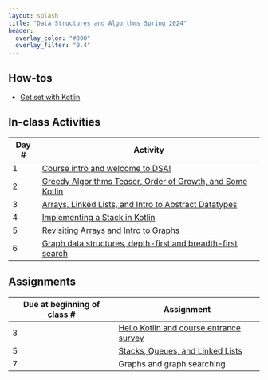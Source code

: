 ```yaml
---
layout: splash
title: "Data Structures and Algorthms Spring 2024"
header:
  overlay_color: "#000"
  overlay_filter: "0.4"
---
```


## How-tos

* [Get set with Kotlin](how_to/setting_up_kotlin)

## In-class Activities

| Day # | Activity                                                                      |
|-------|-------------------------------------------------------------------------------|
| 1     | [Course intro and welcome to DSA!](in_class/day01)                            |
| 2     | [Greedy Algorithms Teaser, Order of Growth, and Some Kotlin](in_class/day02)  |
| 3     | [Arrays, Linked Lists, and Intro to Abstract Datatypes](in_class/day03)       |
| 4     | [Implementing a Stack in Kotlin](in_class/day04)                              
| 5     | [Revisiting Arrays and Intro to Graphs](in_class/day05)                       
| 6     | [Graph data structures, depth-first and breadth-first search](in_class/day06) |

<!--
| 7     | Shortest path algorithms for graphs (Dijkstra)
| 8     | A-Star and other shortest path algorithms |
| 9     | Greedy algorithms |
| 10    | Hash maps |
| 11    | String matching algorithms |
| 12    | String matching algorithms (continued)
| 13    | Graph analysis via Pagerank |
| 14    | Dynamic programming and proofs by induction  |
| 15    | Dynamic programming and proofs by induction (continued) |
| 16    | Sorting |
| 17    | Matrix multiplication |
| 18    | Trees |
| 19    | Linear and binary search |
| 20    | Heaps |
| 21    | KD-Trees |
| 22    | Heaps |
| 23    | Backtracking |
| 24    | Optimization algorithms overview |
| 25    | Deep dive studio day |
| 26    | Deep dive studio day |
-->


<!--
## Motivating Examples

* Genomic analysis
* Machine learning
* Bigdata
* Computer networks
* Navigation (routing)
* Encryption
-->

<!--
## Some problems / extensions

* Peak finder (MIT OCW motivating problem)
* 15 puzzle or 2x2 Rubik's cube
* Beyond worst case complexity
* Approximation algorithms
-->

##  Assignments

| Due at beginning of class #     | Assignment |
| ----------- | ----------- |
|  3 | [Hello Kotlin and course entrance survey](assignments/assignment_01) |
|  5 | [Stacks, Queues, and Linked Lists](assignments/assignment_02) |
|  7 | Graphs and graph searching
